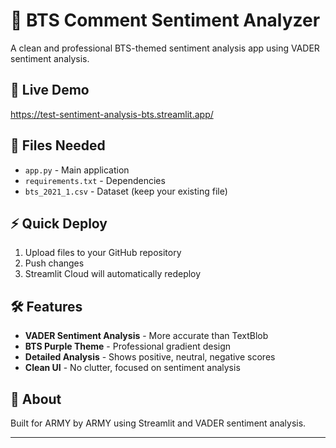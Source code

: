# 💜 BTS Comment Sentiment Analyzer

A clean and professional BTS-themed sentiment analysis app using VADER sentiment analysis.

## 🚀 Live Demo
https://test-sentiment-analysis-bts.streamlit.app/

## 📁 Files Needed
- `app.py` - Main application
- `requirements.txt` - Dependencies  
- `bts_2021_1.csv` - Dataset (keep your existing file)

## ⚡ Quick Deploy
1. Upload files to your GitHub repository
2. Push changes
3. Streamlit Cloud will automatically redeploy

## 🛠️ Features
- **VADER Sentiment Analysis** - More accurate than TextBlob
- **BTS Purple Theme** - Professional gradient design
- **Detailed Analysis** - Shows positive, neutral, negative scores
- **Clean UI** - No clutter, focused on sentiment analysis

## 💜 About
Built for ARMY by ARMY using Streamlit and VADER sentiment analysis.

---
